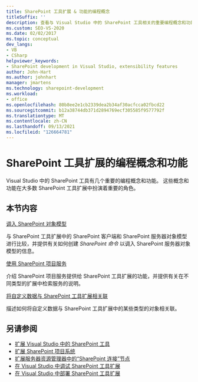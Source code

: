```yaml
---
title: SharePoint 工具扩展 & 功能的编程概念
titleSuffix: ''
description: 查看与 Visual Studio 中的 SharePoint 工具相关的重要编程概念和功能，这可能会在 SharePoint 工具扩展中发挥重要作用。
ms.custom: SEO-VS-2020
ms.date: 02/02/2017
ms.topic: conceptual
dev_langs:
- VB
- CSharp
helpviewer_keywords:
- SharePoint development in Visual Studio, extensibility features
author: John-Hart
ms.author: johnhart
manager: jmartens
ms.technology: sharepoint-development
ms.workload:
- office
ms.openlocfilehash: 80b8ee2e1cb2339dea2b34af30acfcca02fbcd22
ms.sourcegitcommit: b12a38744db371d2894769ecf305585f9577792f
ms.translationtype: MT
ms.contentlocale: zh-CN
ms.lasthandoff: 09/13/2021
ms.locfileid: "126664781"
---
```

# <a name="programming-concepts-and-features-for-sharepoint-tools-extensions"></a>SharePoint 工具扩展的编程概念和功能
  Visual Studio 中的 SharePoint 工具有几个重要的编程概念和功能。 这些概念和功能在大多数 SharePoint 工具扩展中扮演着重要的角色。

## <a name="in-this-section"></a>本节内容
 [调入 SharePoint 对象模型](../sharepoint/calling-into-the-sharepoint-object-models.md)

 与 SharePoint 工具扩展中的 SharePoint 客户端和 SharePoint 服务器对象模型进行比较，并提供有关如何创建 *SharePoint 命令* 以调入 SharePoint 服务器对象模型的信息。

 [使用 SharePoint 项目服务](../sharepoint/using-the-sharepoint-project-service.md)

 介绍 SharePoint 项目服务提供给 SharePoint 工具扩展的功能，并提供有关在不同类型的扩展中检索服务的说明。

 [将自定义数据与 SharePoint 工具扩展相关联](../sharepoint/associating-custom-data-with-sharepoint-tools-extensions.md)

 描述如何将自定义数据与 SharePoint 工具扩展中的某些类型的对象相关联。

## <a name="see-also"></a>另请参阅
- [扩展 Visual Studio 中的 SharePoint 工具](../sharepoint/extending-the-sharepoint-tools-in-visual-studio.md)
- [扩展 SharePoint 项目系统](../sharepoint/extending-the-sharepoint-project-system.md)
- [扩展服务器资源管理器中的“SharePoint 连接”节点](../sharepoint/extending-the-sharepoint-connections-node-in-server-explorer.md)
- [在 Visual Studio 中调试 SharePoint 工具扩展](../sharepoint/debugging-extensions-for-the-sharepoint-tools-in-visual-studio.md)
- [在 Visual Studio 中部署 SharePoint 工具扩展](../sharepoint/deploying-extensions-for-the-sharepoint-tools-in-visual-studio.md)
